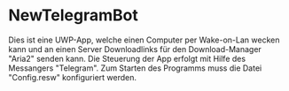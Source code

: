 # NewTelegramBot
Dies ist eine UWP-App, welche einen Computer per Wake-on-Lan wecken kann und an einen Server Downloadlinks für den Download-Manager "Aria2" senden kann.
Die Steuerung der App erfolgt mit Hilfe des Messangers "Telegram".
Zum Starten des Programms muss die Datei "Config.resw" konfiguriert werden.